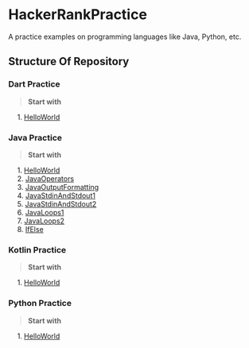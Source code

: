 # HackerRankPractice
A practice examples on programming languages like Java, Python, etc.

## Structure Of Repository

### Dart Practice
> **Start with**

&emsp; 1. [HelloWorld](https://github.com/phjethva/HackerRankPractice/blob/master/Dart/A0001_HelloWorld.dart)

### Java Practice
> **Start with**

&emsp; 1. [HelloWorld](https://github.com/phjethva/HackerRankPractice/blob/master/Java/A0001_HelloWorld.java)  
&emsp; 2. [JavaOperators](https://github.com/phjethva/HackerRankPractice/blob/master/Kotlin/A0002_JavaOperators.java)  
&emsp; 3. [JavaOutputFormatting](https://github.com/phjethva/HackerRankPractice/blob/master/Kotlin/A0003_JavaOutputFormatting.java)  
&emsp; 4. [JavaStdinAndStdout1](https://github.com/phjethva/HackerRankPractice/blob/master/Kotlin/A0004_JavaStdinAndStdout1.java)  
&emsp; 5. [JavaStdinAndStdout2](https://github.com/phjethva/HackerRankPractice/blob/master/Kotlin/A0005_JavaStdinAndStdout2.java)  
&emsp; 6. [JavaLoops1](https://github.com/phjethva/HackerRankPractice/blob/master/Kotlin/A0006_JavaLoops1.java)  
&emsp; 7. [JavaLoops2](https://github.com/phjethva/HackerRankPractice/blob/master/Kotlin/A0007_JavaLoops2.java)  
&emsp; 8. [IfElse](https://github.com/phjethva/HackerRankPractice/blob/master/Kotlin/A0008_IfElse.java)  

### Kotlin Practice
> **Start with**

&emsp; 1. [HelloWorld](https://github.com/phjethva/HackerRankPractice/blob/master/Kotlin/A0001_HelloWorld.kt)

### Python Practice
> **Start with**

&emsp; 1. [HelloWorld](https://github.com/phjethva/HackerRankPractice/blob/master/Python/A0001_HelloWorld.py)
